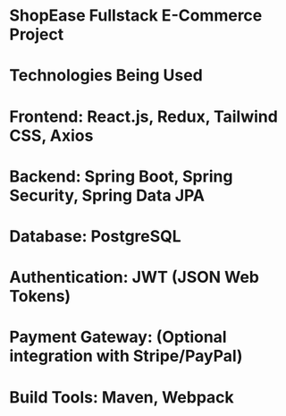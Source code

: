 # ShopEase Fullstack E-Commerce Project

# Technologies Being Used
# Frontend: React.js, Redux, Tailwind CSS, Axios
# Backend: Spring Boot, Spring Security, Spring Data JPA
# Database: PostgreSQL
# Authentication: JWT (JSON Web Tokens)
# Payment Gateway: (Optional integration with Stripe/PayPal)
# Build Tools: Maven, Webpack
